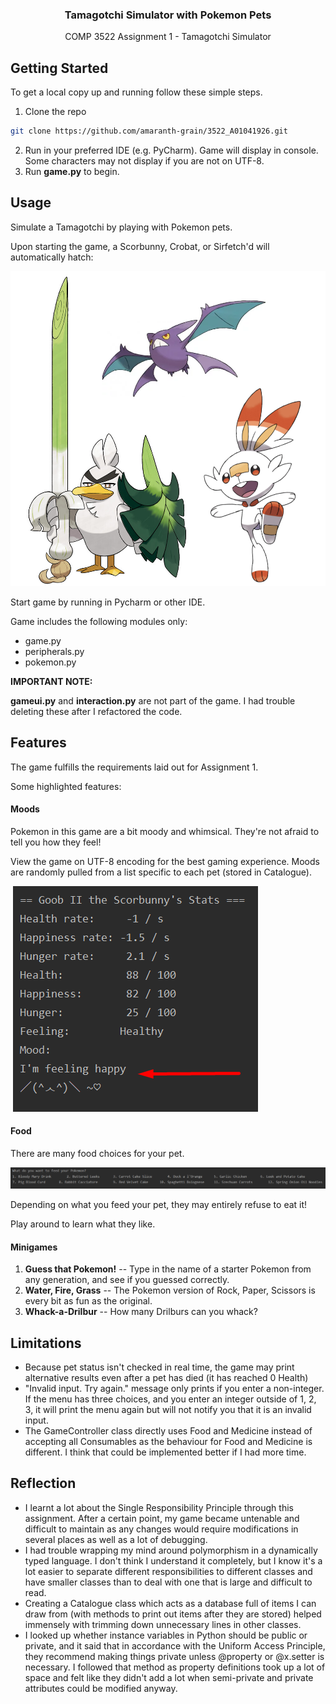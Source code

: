 

  <h3 align="center">Tamagotchi Simulator with Pokemon Pets</h3>

  <p align="center">
    COMP 3522 Assignment 1 - Tamagotchi Simulator
    <br />


## Getting Started

To get a local copy up and running follow these simple steps.

1. Clone the repo
```sh
git clone https://github.com/amaranth-grain/3522_A01041926.git
```
2. Run in your preferred IDE (e.g. PyCharm).  Game will display in console.  Some characters may not display if you are not on UTF-8.
3. Run **game.py** to begin.



## Usage

Simulate a Tamagotchi by playing with Pokemon pets.

Upon starting the game, a Scorbunny, Crobat, or Sirfetch'd will automatically hatch:

![Pokemon Tamagotchi](./img/Tamagotchi.png)



Start game by running in Pycharm or other IDE.  

Game includes the following modules only:

- game.py
- peripherals.py
- pokemon.py



**IMPORTANT NOTE:**

**gameui.py** and **interaction.py** are not part of the game.  I had trouble deleting these after I refactored the code.



## Features

The game fulfills the requirements laid out for Assignment 1.

Some highlighted features:

#### Moods

Pokemon in this game are a bit moody and whimsical.  They're not afraid to tell you how they feel!

View the game on UTF-8 encoding for the best gaming experience.  Moods are randomly pulled from a list specific to each pet (stored in Catalogue).

​                  ![Pokemon Tamagotchi](./img/pet_mood.png)            

#### **Food**

There are many food choices for your pet.

![Food menu in Tamagotchi game](./img/food_menu.png)                          

Depending on what you feed your pet, they may entirely refuse to eat it!

Play around to learn what they like.

#### Minigames

1. **Guess that Pokemon!** --
   Type in the name of a starter Pokemon from any generation, and see if you guessed correctly.
2. **Water, Fire, Grass** --
   The Pokemon version of Rock, Paper, Scissors is every bit as fun as the original.
3. **Whack-a-Drilbur** --
   How many Drilburs can you whack?



## Limitations

- Because pet status isn't checked in real time, the game may print alternative results even after a pet has died (it has reached 0 Health)
- "Invalid input. Try again." message only prints if you enter a non-integer.
  If the menu has three choices, and you enter an integer outside of 1, 2, 3, it will print the menu again but will not notify you that it is an invalid input.
- The GameController class directly uses Food and Medicine instead of accepting all Consumables as the behaviour for Food and Medicine is different.  I think that could be implemented better if I had more time.



## Reflection

- I learnt a lot about the Single Responsibility Principle through this assignment.  After a certain point, my game became untenable and difficult to maintain as any changes would require modifications in several places as well as a lot of debugging.
- I had trouble wrapping my mind around polymorphism in a dynamically typed language.  I don't think I understand it completely, but I know it's a lot easier to separate different responsibilities to different classes and have smaller classes than to deal with one that is large and difficult to read.
- Creating a Catalogue class which acts as a database full of items I can draw from (with methods to print out items after they are stored) helped immensely with trimming down unnecessary lines in other classes.
- I looked up whether instance variables in Python should be public or private, and it said that in accordance with the Uniform Access Principle, they recommend making things private unless @property or @x.setter is necessary.  I followed that method as property definitions took up a lot of space and felt like they didn't add a lot when semi-private and private attributes could be modified anyway.


